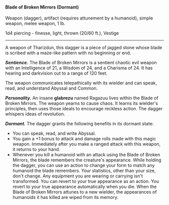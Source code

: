 #### Blade of Broken Mirrors (Dormant)

Weapon (dagger), artifact (requires attunement by a humanoid), simple weapon, melee weapon, 1 lb.

1d4 piercing  - finesse, light, thrown (20/60 ft.), Vestige

---

A weapon of Tharizdun, this dagger is a piece of jagged stone whose blade is scribed with a maze-like pattern with no beginning or end.

***Sentience.*** The Blade of Broken Mirrors is a sentient chaotic evil weapon with an Intelligence of 21, a Wisdom of 24, and a Charisma of 24. It has hearing and darkvision out to a range of 120 feet.

The weapon communicates telepathically with its wielder and can speak, read, and understand Abyssal and Common.

***Personality.*** An insane **glabrezu** named Ragazuu lives within the Blade of Broken Mirrors. The weapon yearns to cause chaos. It learns its wielder's principles, then uses those ideals to encourage reckless action. The dagger whispers ideas of revolution.

***Dormant.*** The dagger grants the following benefits in its dormant state:

- You can speak, read, and write Abyssal.
- You gain a +1 bonus to attack and damage rolls made with this magic weapon. Immediately after you make a ranged attack with this weapon, it returns to your hand.
- Whenever you kill a humanoid with an attack using the Blade of Broken Mirrors, the blade remembers the creature's appearance. While holding the dagger, you can use an action to change your form to match any humanoid the blade remembers. Your statistics, other than your size, don't change. Any equipment you are wearing or carrying isn't transformed. You can revert to your true appearance as an action. You revert to your true appearance automatically when you die. When the Blade of Broken Mirrors attunes to a new wielder, the appearances of humanoids it has killed are wiped from its memory.

> #